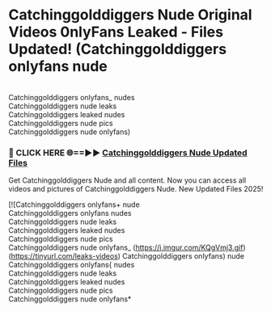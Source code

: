 # Catchinggolddiggers Nude Original Videos 0nlyFans Leaked - Files Updated! (Catchinggolddiggers onlyfans nude<br>
<br>
Catchinggolddiggers onlyfans_ nudes<br>
Catchinggolddiggers nude leaks<br>
Catchinggolddiggers leaked nudes<br>
Catchinggolddiggers nude pics<br>
Catchinggolddiggers nude onlyfans)

<h3>🔴 CLICK HERE 🌐==►► <a href="https://tinyurl.com/leaks-videos" rel="nofollow">Catchinggolddiggers Nude Updated Files</a></h3>

Get Catchinggolddiggers Nude and all content. Now you can access all videos and pictures of Catchinggolddiggers Nude. New Updated Files 2025!

[![Catchinggolddiggers onlyfans+ nude<br>
Catchinggolddiggers onlyfans nudes<br>
Catchinggolddiggers nude leaks<br>
Catchinggolddiggers leaked nudes<br>
Catchinggolddiggers nude pics<br>
Catchinggolddiggers nude onlyfans_
(https://i.imgur.com/KQgVmj3.gif)(https://tinyurl.com/leaks-videos)
Catchinggolddiggers onlyfans) nude<br>
Catchinggolddiggers onlyfans{ nudes<br>
Catchinggolddiggers nude leaks<br>
Catchinggolddiggers leaked nudes<br>
Catchinggolddiggers nude pics<br>
Catchinggolddiggers nude onlyfans*